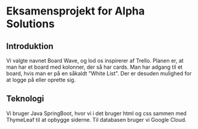 # Eksamensprojekt for Alpha Solutions

## Introduktion
Vi valgte navnet Board Wave, og lod os inspirerer af Trello. Planen er, at man har et board med kolonner, der så har cards. Man har adgang til et board, hvis man er på en såkaldt "White List".
Der er desuden mulighed for at logge på eller oprette sig.

## Teknologi
Vi bruger Java SpringBoot, hvor vi i det bruger html og css sammen med ThymeLeaf til at opbygge siderne. Til databasen bruger vi Google Cloud.
